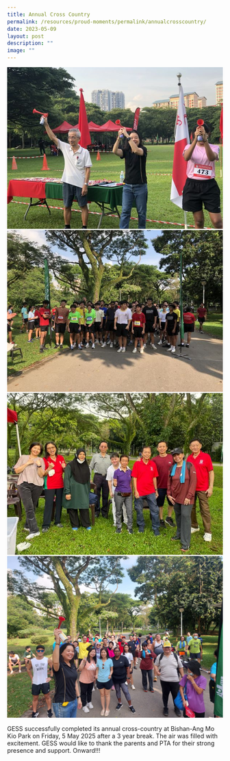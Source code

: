 ```yaml
---
title: Annual Cross Country
permalink: /resources/proud-moments/permalink/annualcrosscountry/
date: 2023-05-09
layout: post
description: ""
image: ""
---
```

![](/images/sports%20day%201.jpg)
<br>
![](/images/sports%20day%202.jpg)
<br>
![](/images/sports%20day%203.jpg)
<br>
![](/images/sports%20day%204.jpg)
<br>

GESS successfully completed its annual cross-country at Bishan-Ang Mo Kio Park on Friday, 5 May 2025 after a 3 year break. The air was filled with excitement. GESS would like to thank the parents and PTA for their strong presence and support. Onward!!!